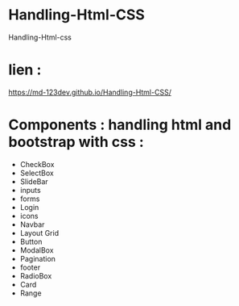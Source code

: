 # Handling-Html-CSS
Handling-Html-css 

# lien :  

  https://md-123dev.github.io/Handling-Html-CSS/


# Components : handling html and bootstrap with css : 

  - CheckBox
  - SelectBox
  - SlideBar
  - inputs
  - forms
  - Login 
  - icons
  - Navbar
  - Layout Grid
  - Button
  - ModalBox
  - Pagination
  - footer
  - RadioBox
  - Card
  - Range
